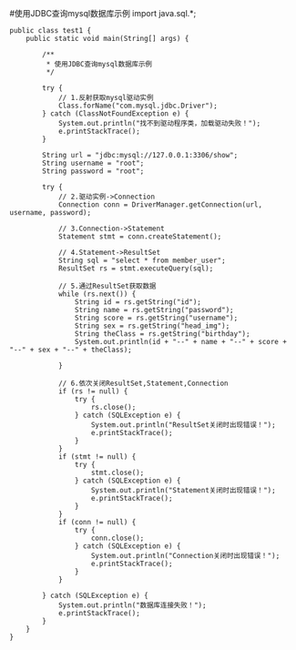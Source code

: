 #使用JDBC查询mysql数据库示例
    import java.sql.*;
    
    public class test1 {
        public static void main(String[] args) {
    
            /**
             * 使用JDBC查询mysql数据库示例
             */
             
            try {
                // 1.反射获取mysql驱动实例
                Class.forName("com.mysql.jdbc.Driver");
            } catch (ClassNotFoundException e) {
                System.out.println("找不到驱动程序类，加载驱动失败！");
                e.printStackTrace();
            }
    
            String url = "jdbc:mysql://127.0.0.1:3306/show";
            String username = "root";
            String password = "root";
            
            try {
                // 2.驱动实例->Connection
                Connection conn = DriverManager.getConnection(url, username, password);
                
                // 3.Connection->Statement
                Statement stmt = conn.createStatement();
                
                // 4.Statement->ResultSet
                String sql = "select * from member_user";
                ResultSet rs = stmt.executeQuery(sql);
        
                // 5.通过ResultSet获取数据
                while (rs.next()) {
                    String id = rs.getString("id");
                    String name = rs.getString("password");
                    String score = rs.getString("username");
                    String sex = rs.getString("head_img");
                    String theClass = rs.getString("birthday");
                    System.out.println(id + "--" + name + "--" + score + "--" + sex + "--" + theClass);
    
                }
        
                // 6.依次关闭ResultSet,Statement,Connection
                if (rs != null) {
                    try {
                        rs.close();
                    } catch (SQLException e) {
                        System.out.println("ResultSet关闭时出现错误！");
                        e.printStackTrace();
                    }
                }
                if (stmt != null) {
                    try {
                        stmt.close();
                    } catch (SQLException e) {
                        System.out.println("Statement关闭时出现错误！");
                        e.printStackTrace();
                    }
                }
                if (conn != null) {
                    try {
                        conn.close();
                    } catch (SQLException e) {
                        System.out.println("Connection关闭时出现错误！");
                        e.printStackTrace();
                    }
                }
    
            } catch (SQLException e) {
                System.out.println("数据库连接失败！");
                e.printStackTrace();
            }
        }
    }
